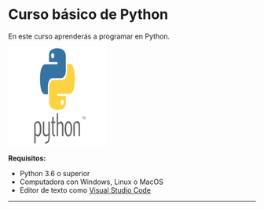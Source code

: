 # Curso básico de Python

En este curso aprenderás a programar en Python.

![Logo de Python](https://github.com/GonzaDiego/python-curso-basico/blob/main/imagenes/Python-Symbol.png)

**Requisitos:**
- Python 3.6 o superior
- Computadora con Windows, Linux o MacOS
- Editor de texto como [Visual Studio Code](https://code.visualstudio.com/)

----------------------------------------------------------------------------------

